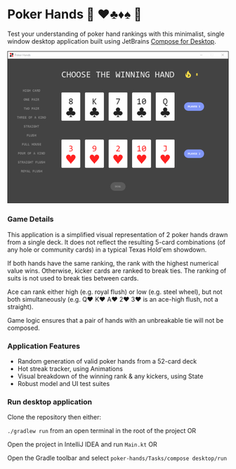 # Poker Hands :rocket: :hearts::clubs::diamonds::spades: :rocket:

Test your understanding of poker hand rankings with this minimalist, single window desktop application built 
using JetBrains [Compose for Desktop](https://www.jetbrains.com/lp/compose-desktop/).

![](poker-hands.gif)

### Game Details

This application is a simplified visual representation of 2 poker hands drawn from a single deck. It does not reflect the 
resulting 5-card combinations (of any hole or community cards) in a typical Texas Hold'em showdown.

If both hands have the same ranking, the rank with the highest numerical value wins. Otherwise, kicker cards are ranked 
to break ties. The ranking of suits is not used to break ties between cards. 

Ace can rank either high (e.g. royal flush) or low (e.g. steel wheel), but not both simultaneously 
(e.g. Q:heart: K:heart: A:heart: 2:heart: 3:heart: is an ace-high flush, not a straight).

Game logic ensures that a pair of hands with an unbreakable tie will not be composed.

### Application Features

- Random generation of valid poker hands from a 52-card deck
- Hot streak tracker, using Animations
- Visual breakdown of the winning rank & any kickers, using State
- Robust model and UI test suites

### Run desktop application

Clone the repository then either:

`./gradlew run` from an open terminal in the root of the project OR

Open the project in IntelliJ IDEA and run `Main.kt` OR

Open the Gradle toolbar and select `poker-hands/Tasks/compose desktop/run`